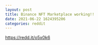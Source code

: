 ```yaml
--- 
layout: post 
title: Binance NFT Marketplace working!! 
date: 2021-06-22 1624395206 
categories: reddit 
--- 
```

https://redd.it/o5x0k6